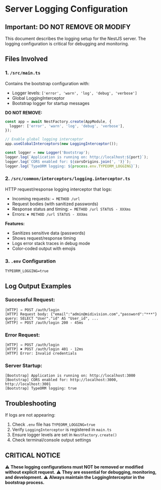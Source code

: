 # Server Logging Configuration

## Important: DO NOT REMOVE OR MODIFY

This document describes the logging setup for the NestJS server. The logging configuration is critical for debugging and monitoring.

## Files Involved

### 1. `/src/main.ts`
Contains the bootstrap configuration with:
- Logger levels: `['error', 'warn', 'log', 'debug', 'verbose']`
- Global LoggingInterceptor
- Bootstrap logger for startup messages

**DO NOT REMOVE:**
```typescript
const app = await NestFactory.create(AppModule, {
  logger: ['error', 'warn', 'log', 'debug', 'verbose'],
});

// Enable global logging interceptor
app.useGlobalInterceptors(new LoggingInterceptor());

const logger = new Logger('Bootstrap');
logger.log(`Application is running on: http://localhost:${port}`);
logger.log(`CORS enabled for: ${corsOrigins.join(', ')}`);
logger.log(`TypeORM logging: ${process.env.TYPEORM_LOGGING}`);
```

### 2. `/src/common/interceptors/logging.interceptor.ts`
HTTP request/response logging interceptor that logs:
- Incoming requests: `→ METHOD /url`
- Request bodies (with sanitized passwords)
- Response status and timing: `← METHOD /url STATUS - XXXms`
- Errors: `✖ METHOD /url STATUS - XXXms`

**Features:**
- Sanitizes sensitive data (passwords)
- Shows request/response timing
- Logs error stack traces in debug mode
- Color-coded output with emojis

### 3. `.env` Configuration
```
TYPEORM_LOGGING=true
```

## Log Output Examples

### Successful Request:
```
[HTTP] → POST /auth/login
[HTTP] Request body: {"email":"admin@midivision.com","password":"***"}
query: SELECT "User"."id" AS "User_id", ...
[HTTP] ← POST /auth/login 200 - 45ms
```

### Error Request:
```
[HTTP] → POST /auth/login
[HTTP] ✖ POST /auth/login 401 - 12ms
[HTTP] Error: Invalid credentials
```

### Server Startup:
```
[Bootstrap] Application is running on: http://localhost:3000
[Bootstrap] CORS enabled for: http://localhost:3000, http://localhost:3001
[Bootstrap] TypeORM logging: true
```

## Troubleshooting

If logs are not appearing:
1. Check `.env` file has `TYPEORM_LOGGING=true`
2. Verify `LoggingInterceptor` is registered in `main.ts`
3. Ensure logger levels are set in `NestFactory.create()`
4. Check terminal/console output settings

## CRITICAL NOTICE

⚠️ **These logging configurations must NOT be removed or modified without explicit request.**
⚠️ **They are essential for debugging, monitoring, and development.**
⚠️ **Always maintain the LoggingInterceptor in the bootstrap process.**
